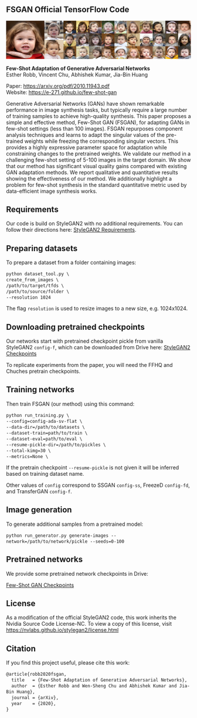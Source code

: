 ## FSGAN Official TensorFlow Code

![Teaser image](./docs/3719_gen_grid_2.png)

**Few-Shot Adaptation of Generative Adversarial Networks**<br>
Esther Robb, Vincent Chu, Abhishek Kumar, Jia-Bin Huang<br>

Paper: https://arxiv.org/pdf/2010.11943.pdf<br>
Website: https://e-271.github.io/few-shot-gan<br>

Generative Adversarial Networks (GANs) have shown remarkable performance in image synthesis tasks, but typically require a large number of training samples to achieve high-quality synthesis.
This paper proposes a simple and effective method, Few-Shot GAN (FSGAN), for adapting GANs in few-shot settings (less than 100 images). 
FSGAN repurposes component analysis techniques and learns to adapt the singular values of the pre-trained weights while freezing the corresponding singular vectors. 
This provides a highly expressive parameter space for adaptation while constraining changes to the pretrained weights. 
We validate our method in a challenging few-shot setting of 5-100 images in the target domain. 
We show that our method has significant visual quality gains compared with existing GAN adaptation methods. 
We report qualitative and quantitative results showing the effectiveness of our method. 
We additionally highlight a problem for few-shot synthesis in the standard quantitative metric used by data-efficient image synthesis works.

## Requirements

Our code is build on StyleGAN2 with no additional requirements. You can follow their directions here: [StyleGAN2 Requirements](https://github.com/NVlabs/stylegan2#requirements).

## Preparing datasets

To prepare a dataset from a folder containing images:

```
python dataset_tool.py \
create_from_images \
/path/to/target/tfds \
/path/to/source/folder \
--resolution 1024
```

The flag `resolution` is used to resize images to a new size, e.g. 1024x1024.

## Downloading pretrained checkpoints

Our networks start with pretrained checkpoint pickle from vanilla StyleGAN2 `config-f`, which can be downloaded from Drive here: [StyleGAN2 Checkpoints](https://drive.google.com/corp/drive/folders/1yanUI9m4b4PWzR0eurKNq6JR1Bbfbh6L)

To replicate experiments from the paper, you will need the FFHQ and Chuches pretrain checkpoints.

## Training networks

Then train FSGAN (our method) using this command:

```
python run_training.py \
--config=config-ada-sv-flat \
--data-dir=/path/to/datasets \
--dataset-train=path/to/train \
--dataset-eval=path/to/eval \
--resume-pickle-dir=/path/to/pickles \
--total-kimg=30 \
--metrics=None \
```

If the pretrain checkpoint `--resume-pickle` is not given it will be inferred based on training dataset name. 

Other values of `config` correspond to SSGAN `config-ss`, FreezeD `config-fd`, and TransferGAN `config-f`.


## Image generation

To generate additional samples from a pretrained model:

```
python run_generator.py generate-images --network=/path/to/network/pickle --seeds=0-100
```

## Pretrained networks

We provide some pretrained network checkpoints in Drive: 

[Few-Shot GAN Checkpoints](https://drive.google.com/drive/folders/1uRwA-HspeoQF9k-6AmotEtCH7tsFTjHI?usp=sharing)

## License

As a modification of the official StyleGAN2 code, this work inherits the Nvidia Source Code License-NC. To view a copy of this license, visit https://nvlabs.github.io/stylegan2/license.html

## Citation

If you find this project useful, please cite this work:

```
@article{robb2020fsgan,
  title   = {Few-Shot Adaptation of Generative Adversarial Networks},
  author  = {Esther Robb and Wen-Sheng Chu and Abhishek Kumar and Jia-Bin Huang},
  journal = {arXiv},
  year    = {2020},
}
```
